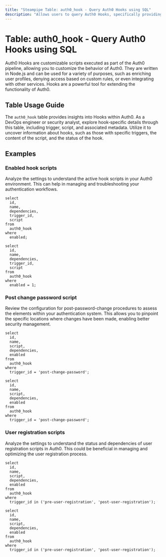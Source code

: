 ```yaml
---
title: "Steampipe Table: auth0_hook - Query Auth0 Hooks using SQL"
description: "Allows users to query Auth0 Hooks, specifically providing insights into the custom scripts that are executed as part of the Auth0 pipeline."
---
```


# Table: auth0_hook - Query Auth0 Hooks using SQL

Auth0 Hooks are customizable scripts executed as part of the Auth0 pipeline, allowing you to customize the behavior of Auth0. They are written in Node.js and can be used for a variety of purposes, such as enriching user profiles, denying access based on custom rules, or even integrating with other services. Hooks are a powerful tool for extending the functionality of Auth0.

## Table Usage Guide

The `auth0_hook` table provides insights into Hooks within Auth0. As a DevOps engineer or security analyst, explore hook-specific details through this table, including trigger, script, and associated metadata. Utilize it to uncover information about hooks, such as those with specific triggers, the content of the script, and the status of the hook.

## Examples

### Enabled hook scripts
Analyze the settings to understand the active hook scripts in your Auth0 environment. This can help in managing and troubleshooting your authentication workflows.

```sql+postgres
select
  id,
  name,
  dependencies,
  trigger_id,
  script
from
  auth0_hook
where
  enabled;
```

```sql+sqlite
select
  id,
  name,
  dependencies,
  trigger_id,
  script
from
  auth0_hook
where
  enabled = 1;
```

### Post change password script
Review the configuration for post-password-change procedures to assess the elements within your authentication system. This allows you to pinpoint the specific locations where changes have been made, enabling better security management.

```sql+postgres
select
  id,
  name,
  script,
  dependencies,
  enabled
from
  auth0_hook
where
  trigger_id = 'post-change-password';
```

```sql+sqlite
select
  id,
  name,
  script,
  dependencies,
  enabled
from
  auth0_hook
where
  trigger_id = 'post-change-password';
```

### User registration scripts
Analyze the settings to understand the status and dependencies of user registration scripts in Auth0. This could be beneficial in managing and optimizing the user registration process.

```sql+postgres
select
  id,
  name,
  script,
  dependencies,
  enabled
from
  auth0_hook
where
  trigger_id in ('pre-user-registration', 'post-user-registration');
```

```sql+sqlite
select
  id,
  name,
  script,
  dependencies,
  enabled
from
  auth0_hook
where
  trigger_id in ('pre-user-registration', 'post-user-registration');
```